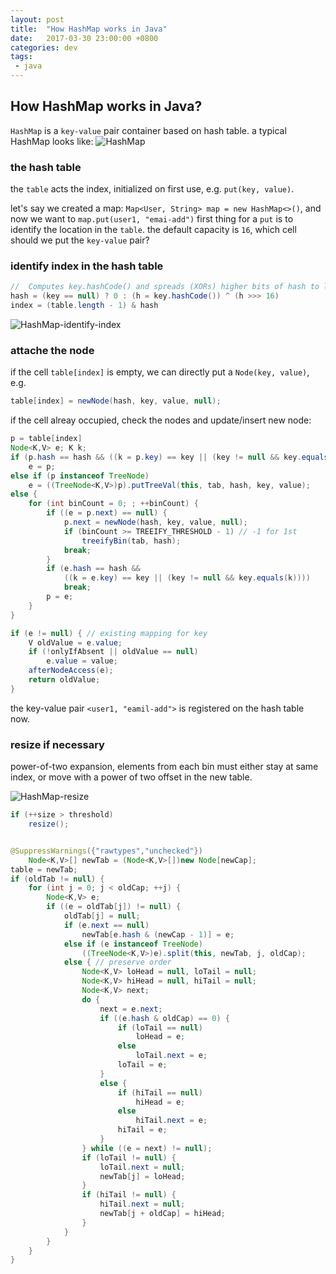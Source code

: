 ```yaml
---
layout: post
title:  "How HashMap works in Java"
date:   2017-03-30 23:00:00 +0800
categories: dev
tags: 
 - java
---
```



## How HashMap works in Java? 

`HashMap` is a `key-value` pair container based on hash table. a typical HashMap looks like:
![HashMap](https://raw.githubusercontent.com/guoliang-dev/guoliang-dev.github.io/master/resources/java-hashmap.PNG)

### the hash table
the `table` acts the index, initialized on first use, e.g. `put(key, value)`. 

let's say we created a map: `Map<User, String> map = new HashMap<>()`, and now we want to `map.put(user1, "emai-add")`
first thing for a `put` is to identify the location in the `table`. the default capacity is `16`, which cell should we put the `key-value` pair? 

### identify index in the hash table
```java
//  Computes key.hashCode() and spreads (XORs) higher bits of hash to lower.
hash = (key == null) ? 0 : (h = key.hashCode()) ^ (h >>> 16)
index = (table.length - 1) & hash
```

![HashMap-identify-index](https://raw.githubusercontent.com/guoliang-dev/guoliang-dev.github.io/master/resources/java-hashmap-identify-index.PNG)


### attache the node

if the cell `table[index]` is empty, we can directly put a `Node(key, value)`, e.g.
```java
table[index] = newNode(hash, key, value, null);
```

if the cell alreay occupied, check the nodes and update/insert new node:

```java
p = table[index]
Node<K,V> e; K k;
if (p.hash == hash && ((k = p.key) == key || (key != null && key.equals(k))))
    e = p;
else if (p instanceof TreeNode)
    e = ((TreeNode<K,V>)p).putTreeVal(this, tab, hash, key, value);
else {
    for (int binCount = 0; ; ++binCount) {
        if ((e = p.next) == null) {
            p.next = newNode(hash, key, value, null);
            if (binCount >= TREEIFY_THRESHOLD - 1) // -1 for 1st
                treeifyBin(tab, hash);
            break;
        }
        if (e.hash == hash &&
            ((k = e.key) == key || (key != null && key.equals(k))))
            break;
        p = e;
    }
}

if (e != null) { // existing mapping for key
    V oldValue = e.value;
    if (!onlyIfAbsent || oldValue == null)
        e.value = value;
    afterNodeAccess(e);
    return oldValue;
}
```

the key-value pair `<user1, "eamil-add">` is registered on the hash table now. 

### resize if necessary

power-of-two expansion, elements from each bin must either stay at same index, or move with a power of two offset in the new table.

![HashMap-resize](https://raw.githubusercontent.com/guoliang-dev/guoliang-dev.github.io/master/resources/java-hashmap-resize.PNG)

```java
if (++size > threshold)
    resize();


@SuppressWarnings({"rawtypes","unchecked"})
    Node<K,V>[] newTab = (Node<K,V>[])new Node[newCap];
table = newTab;
if (oldTab != null) {
    for (int j = 0; j < oldCap; ++j) {
        Node<K,V> e;
        if ((e = oldTab[j]) != null) {
            oldTab[j] = null;
            if (e.next == null)
                newTab[e.hash & (newCap - 1)] = e;
            else if (e instanceof TreeNode)
                ((TreeNode<K,V>)e).split(this, newTab, j, oldCap);
            else { // preserve order
                Node<K,V> loHead = null, loTail = null;
                Node<K,V> hiHead = null, hiTail = null;
                Node<K,V> next;
                do {
                    next = e.next;
                    if ((e.hash & oldCap) == 0) {
                        if (loTail == null)
                            loHead = e;
                        else
                            loTail.next = e;
                        loTail = e;
                    }
                    else {
                        if (hiTail == null)
                            hiHead = e;
                        else
                            hiTail.next = e;
                        hiTail = e;
                    }
                } while ((e = next) != null);
                if (loTail != null) {
                    loTail.next = null;
                    newTab[j] = loHead;
                }
                if (hiTail != null) {
                    hiTail.next = null;
                    newTab[j + oldCap] = hiHead;
                }
            }
        }
    }
}
```
